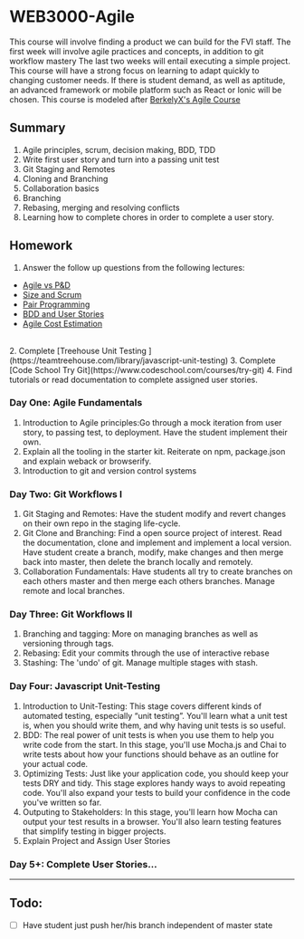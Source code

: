 # WEB3000-Agile

  This course will involve finding a product we can build for the FVI staff. The first week  will involve agile practices and concepts, in addition to git workflow mastery  The last two weeks will entail executing a simple project. This course will have a strong focus on learning to adapt quickly to changing customer needs. If there is student demand, as well as aptitude, an advanced framework or mobile platform such as React or Ionic will be chosen. This course is modeled after [BerkelyX's Agile Course](https://courses.edx.org/courses/course-v1:BerkeleyX+CS169.1x+3T2015SP/c)

## Summary

1. Agile principles, scrum, decision making, BDD, TDD
2. Write first user story and turn into a passing unit test
3. Git Staging and Remotes
4. Cloning and Branching
5. Collaboration basics
6. Branching
7. Rebasing, merging and resolving conflicts
8. Learning how to complete chores in order to complete a user story.

## Homework
1. Answer the follow up questions from the following lectures:

  - [Agile vs P&D](https://youtu.be/CbLKWRp1TGo)
  - [Size and Scrum](https://youtu.be/JFZi4bGGJOk)
  - [Pair Programming](https://youtu.be/JbDR58lsIl0)
  - [BDD and User Stories](https://youtu.be/duUIq-KTLq8)
  - [Agile Cost Estimation](https://youtu.be/8ZoytqaIbss)
  </br>
2. Complete [Treehouse Unit Testing ](https://teamtreehouse.com/library/javascript-unit-testing)
3. Complete [Code School Try Git](https://www.codeschool.com/courses/try-git)
4. Find tutorials or read documentation to complete assigned user stories.

### Day One: Agile Fundamentals
  1. Introduction to Agile principles:Go through a mock iteration from user story, to passing test, to deployment. Have the student implement their own.
  2. Explain all the tooling in the starter kit. Reiterate on npm, package.json and explain weback or browserify.
  3. Introduction to git and version control systems

### Day Two: Git Workflows I
  1. Git Staging and Remotes: Have the student modify and revert changes on their own repo in the staging life-cycle.
  2. Git Clone and Branching: Find a open source project of interest. Read the documentation, clone and implement and implement a local version.  Have student create a branch, modify, make changes and then merge back into master, then delete the branch locally and remotely.
  3. Collaboration Fundamentals: Have students all try to create branches on each others master and then merge each others branches. Manage remote and local branches.

### Day Three: Git Workflows II  
  1. Branching and tagging: More on managing branches as well as versioning through tags.
  2. Rebasing: Edit your commits through the use of interactive rebase
  3. Stashing: The 'undo' of git. Manage multiple stages with stash.

### Day Four: Javascript Unit-Testing  
1. Introduction to Unit-Testing: This stage covers different kinds of automated testing, especially “unit testing”. You'll learn what a unit test is, when you should write them, and why having unit tests is so useful.
2. BDD: The real power of unit tests is when you use them to help you write code from the start. In this stage, you'll use Mocha.js and Chai to write tests about how your functions should behave as an outline for your actual code.
3. Optimizing Tests: Just like your application code, you should keep your tests DRY and tidy. This stage explores handy ways to avoid repeating code. You'll also expand your tests to build your confidence in the code you've written so far.
4. Outputing to Stakeholders: In this stage, you'll learn how Mocha can output your test results in a browser. You'll also learn testing features that simplify testing in bigger projects.
5. Explain Project and Assign User Stories

### Day 5+:  Complete User Stories...


---
## Todo:
- [ ] Have student just push her/his branch independent of master state
